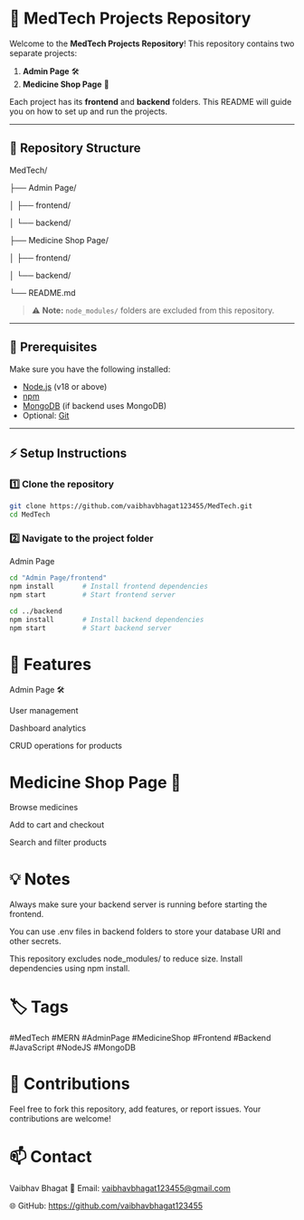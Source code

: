 # 🚀 MedTech Projects Repository

Welcome to the **MedTech Projects Repository**! This repository contains two separate projects:

1. **Admin Page** 🛠️  
2. **Medicine Shop Page** 💊  

Each project has its **frontend** and **backend** folders. This README will guide you on how to set up and run the projects.  

---

## 📂 Repository Structure

MedTech/

├── Admin Page/

│ ├── frontend/

│ └── backend/

├── Medicine Shop Page/

│ ├── frontend/

│ └── backend/

└── README.md


> ⚠️ **Note:** `node_modules/` folders are excluded from this repository.

---

## 📝 Prerequisites

Make sure you have the following installed:

- [Node.js](https://nodejs.org/) (v18 or above)
- [npm](https://www.npmjs.com/)
- [MongoDB](https://www.mongodb.com/) (if backend uses MongoDB)
- Optional: [Git](https://git-scm.com/)

---

## ⚡ Setup Instructions

### 1️⃣ Clone the repository
```bash
git clone https://github.com/vaibhavbhagat123455/MedTech.git
cd MedTech
```
### 2️⃣ Navigate to the project folder
Admin Page
```bash
cd "Admin Page/frontend"
npm install       # Install frontend dependencies
npm start         # Start frontend server

cd ../backend
npm install       # Install backend dependencies
npm start         # Start backend server
```

# 🌟 Features
Admin Page 🛠️

User management

Dashboard analytics

CRUD operations for products

# Medicine Shop Page 💊

Browse medicines

Add to cart and checkout

Search and filter products

# 💡 Notes

Always make sure your backend server is running before starting the frontend.

You can use .env files in backend folders to store your database URI and other secrets.

This repository excludes node_modules/ to reduce size. Install dependencies using npm install.

# 🏷️ Tags

#MedTech #MERN #AdminPage #MedicineShop #Frontend #Backend #JavaScript #NodeJS #MongoDB

# 🤝 Contributions

Feel free to fork this repository, add features, or report issues. Your contributions are welcome!

# 📫 Contact

Vaibhav Bhagat
📧 Email: vaibhavbhagat123455@gmail.com

🌐 GitHub: https://github.com/vaibhavbhagat123455

